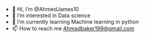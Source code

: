 - 👋 Hi, I’m @AhmedJames10
- 👀 I’m interested in Data science
- 🌱 I’m currently learning Machine learning in python
- 📫 How to reach me Ahmadbaker199@gmail.com

<!---
AhmedJames10/AhmedJames10 is a ✨ special ✨ repository because its `README.md` (this file) appears on your GitHub profile.
You can click the Preview link to take a look at your changes.
--->
